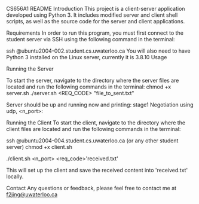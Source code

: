 CS656A1 README
Introduction
This project is a client-server application developed using Python 3. It includes modified server and client shell scripts, as well as the source code for the server and client applications.

Requirements
In order to run this program, you must first connect to the student server via SSH using the following command in the terminal:

ssh  <student id>@ubuntu2004-002.student.cs.uwaterloo.ca 
You will also need to have Python 3 installed on the Linux server, currently it is 3.8.10
Usage

Running the Server

To start the server, navigate to the directory where the server files are located and run the following commands in the terminal:
chmod +x server.sh
./server.sh <REQ_CODE> "file_to_sent.txt"

Server should be up and running now and printing:
stage1 Negotiation using udp, <n_port>: 

Running the Client
To start the client, navigate to the directory where the client files are located and run the following commands in the terminal:

ssh  <student id>@ubuntu2004-004.student.cs.uwaterloo.ca (or any other student server)
chmod +x client.sh

./client.sh <server address> <n_port> <mode> <req_code>'received.txt'

This will set up the client and save the received content into 'received.txt' locally.

Contact
Any questions or feedback, please feel free to contact me at f2jing@uwaterloo.ca
